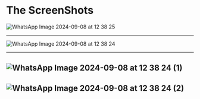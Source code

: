 # The ScreenShots
![WhatsApp Image 2024-09-08 at 12 38 25](https://github.com/user-attachments/assets/b490e58f-302c-4cda-8b34-9da05a723158)

----------------------------------------------------------------------------------------------------------
![WhatsApp Image 2024-09-08 at 12 38 24](https://github.com/user-attachments/assets/f92b0ff7-22d7-4ec0-be3e-28089ef598c8)

-----------------------------------------------------------------------------------------------------------

![WhatsApp Image 2024-09-08 at 12 38 24 (1)](https://github.com/user-attachments/assets/05bc760e-2f5d-4261-9a2d-84d02006070e)
------------------------------------------------------------------------------------------------------------
![WhatsApp Image 2024-09-08 at 12 38 24 (2)](https://github.com/user-attachments/assets/0af7bd9c-5dbe-49fd-8b03-abc6c349c42a)
-----------------------------------------------------------------------------------------------------------


